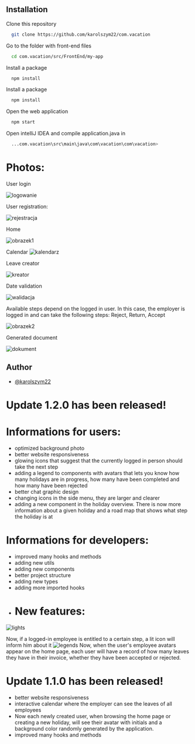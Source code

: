 ## Installation

Clone this repository

```bash
  git clone https://github.com/karolszym22/com.vacation
```
 
Go to the folder with front-end files

```bash
  cd com.vacation/src/FrontEnd/my-app
```
Install a package
```bash
  npm install
```
Install a package
```bash
  npm install
```
Open the web application
```bash
  npm start
```
Open intelliJ IDEA and 
compile application.java in
```bash
  ...com.vacation\src\main\java\com\vacation\com\vacation> 

```
# Photos:



User login

![logowanie](https://github.com/karolszym22/com.vacation/assets/32464644/795f1140-8701-44f9-b4ca-f9b1d9fe17fa)


User registration:

![rejestracja](https://github.com/karolszym22/com.vacation/assets/32464644/7682a645-3fab-40c6-b446-13058ca91a7b)



Home

![obrazek1](https://github.com/karolszym22/com.vacation/assets/32464644/bc0f33e0-5c60-4c39-8416-c4aa3d463ac0)




Calendar
![kalendarz](https://github.com/karolszym22/com.vacation/assets/32464644/d370ff47-33fd-4978-9206-5b20fb81c588)


Leave creator

![kreator](https://github.com/karolszym22/com.vacation/assets/32464644/b9564913-8d52-4c04-a22a-1b930a69691f)


Date validation

![walidacja](https://github.com/karolszym22/com.vacation/assets/32464644/1f2d04ca-e708-43e5-8df4-a10f1d126e96)





Available steps depend on the logged in user. In this case, the employer is logged in and can take the following steps: Reject, Return, Accept


![obrazek2](https://github.com/karolszym22/com.vacation/assets/32464644/491c3188-a05c-45de-a8b7-8578cdc59d22)



Generated document

![dokument](https://github.com/karolszym22/com.vacation/assets/32464644/52ae8aaf-f57b-460b-af96-da2522bae662)


## Author

- [@karolszym22](https://github.com/karolszym22)
# Update 1.2.0 has been released!

# Informations for users:
- optimized background photo
- better website responsiveness
- glowing icons that suggest that the currently logged in person should take the next step
- adding a legend to components with avatars that lets you know how many holidays are in progress, how many have been completed and how many have been rejected
- better chat graphic design
- changing icons in the side menu, they are larger and clearer
- adding a new component in the holiday overview. There is now more information about a given holiday and a road map that shows what step the holiday is at
# Informations for developers:
- improved many hooks and methods
- adding new utils
- adding new components
- better project structure
- adding new types
- adding more imported hooks
- # New features:
![lights](https://github.com/karolszym22/com.vacation/assets/32464644/eb29bc3d-cd71-44a0-a90a-12a029f0ebd4)

Now, if a logged-in employee is entitled to a certain step, a lit icon will inform him about it
![legends](https://github.com/karolszym22/com.vacation/assets/32464644/7af06309-bd45-4aba-be0d-d3a625c6ef8d)
Now, when the user's employee avatars appear on the home page, each user will have a record of how many leaves they have in their invoice, whether they have been accepted or rejected.

# Update 1.1.0 has been released!

- better website responsiveness
- interactive calendar where the employer can see the leaves of all employees
- Now each newly created user, when browsing the home page or creating a new holiday, will see their avatar with initials and a background color randomly generated by the application.
- improved many hooks and methods














